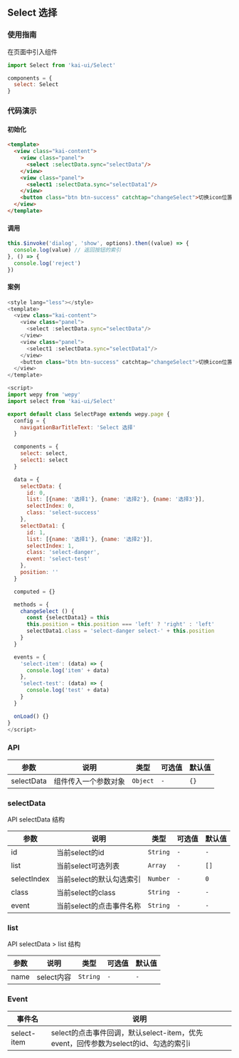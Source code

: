 ## Select 选择

### 使用指南
在页面中引入组件
```javascript
import Select from 'kai-ui/Select'

components = {
  select: Select
}
```

### 代码演示

#### 初始化

```html
<template>
  <view class="kai-content">
    <view class="panel">
      <select :selectData.sync="selectData"/>
    </view>
    <view class="panel">
      <select1 :selectData.sync="selectData1"/>
    </view>
    <button class="btn btn-success" catchtap="changeSelect">切换icon位置</button>
  </view>
</template>
```

#### 调用
```javascript
this.$invoke('dialog', 'show', options).then((value) => {
  console.log(value) // 返回按钮的索引
}, () => {
  console.log('reject')
})
```

#### 案例
```javascript
<style lang="less"></style>
<template>
  <view class="kai-content">
    <view class="panel">
      <select :selectData.sync="selectData"/>
    </view>
    <view class="panel">
      <select1 :selectData.sync="selectData1"/>
    </view>
    <button class="btn btn-success" catchtap="changeSelect">切换icon位置</button>
  </view>
</template>

<script>
import wepy from 'wepy'
import select from 'kai-ui/Select'

export default class SelectPage extends wepy.page {
  config = {
    navigationBarTitleText: 'Select 选择'
  }

  components = {
    select: select,
    select1: select
  }

  data = {
    selectData: {
      id: 0,
      list: [{name: '选择1'}, {name: '选择2'}, {name: '选择3'}],
      selectIndex: 0,
      class: 'select-success'
    },
    selectData1: {
      id: 1,
      list: [{name: '选择1'}, {name: '选择2'}],
      selectIndex: 1,
      class: 'select-danger',
      event: 'select-test'
    },
    position: ''
  }

  computed = {}

  methods = {
    changeSelect () {
      const {selectData1} = this
      this.position = this.position === 'left' ? 'right' : 'left'
      selectData1.class = 'select-danger select-' + this.position
    }
  }

  events = {
    'select-item': (data) => {
      console.log('item' + data)
    },
    'select-test': (data) => {
      console.log('test' + data)
    }
  }

  onLoad() {}
}
</script>
```

### API

| 参数 | 说明 | 类型 | 可选值 | 默认值 |
|---------------------|----------------------------|-----------|-----------|-------------|
| selectData | 组件传入一个参数对象 | `Object` |`-` | `{}` |

### selectData
API selectData 结构

| 参数 | 说明 | 类型 | 可选值 | 默认值 |
|---------------------|----------------------------|-----------|-----------|-------------|
| id | 当前select的id | `String` |`-` | `-` |
| list | 当前select可选列表 | `Array` |`-` | `[]` |
| selectIndex | 当前select的默认勾选索引 | `Number` |`-` | `0` |
| class | 当前select的class | `String` |`-` | `-` |
| event | 当前select的点击事件名称 | `String` |`-` | `-` |

### list
API selectData > list 结构

| 参数 | 说明 | 类型 | 可选值 | 默认值 |
|---------------------|----------------------------|-----------|-----------|-------------|
| name | select内容 | `String` |`-` | `-` |

### Event

| 事件名 | 说明 |
|---------------------|----------------------------|
| select-item | select的点击事件回调，默认select-item，优先event，回传参数为select的id、勾选的索引i |